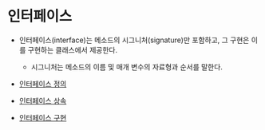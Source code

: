 # 인터페이스

- 인터페이스(interface)는 메소드의 시그니처(signature)만 포함하고, 그 구현은 이를 구현하는 클래스에서 제공한다.
  - 시그니처는 메소드의 이름 및 매개 변수의 자료형과 순서를 말한다.

- [인터페이스 정의](./interface/definition.md)
- [인터페이스 상속](./interface/inheritance.md)
- [인터페이스 구현](./interface/implementation.md)
